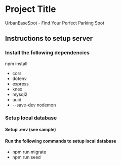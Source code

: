 # Project Title

UrbanEaseSpot - Find Your Perfect Parking Spot

## Instructions to setup server
### Install the following dependencies

npm install <dependencies>
- cors
- dotenv
- express
- knex
- mysql2
- uuid
- --save-dev nodemon

### Setup local database

#### Setup .env (see sample)

#### Run the following commands to setup local database

- npm run migrate
- npm run seed